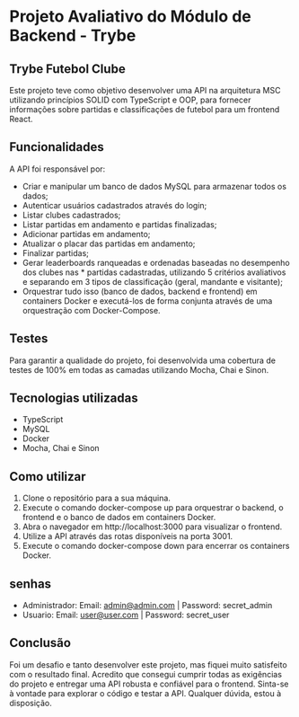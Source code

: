 # Projeto Avaliativo do Módulo de Backend - Trybe

## Trybe Futebol Clube

Este projeto teve como objetivo desenvolver uma API na arquitetura MSC utilizando princípios SOLID com TypeScript e OOP, para fornecer informações sobre partidas e classificações de futebol para um frontend React.

## Funcionalidades
A API foi responsável por:

* Criar e manipular um banco de dados MySQL para armazenar todos os dados;
* Autenticar usuários cadastrados através do login;
* Listar clubes cadastrados;
* Listar partidas em andamento e partidas finalizadas;
* Adicionar partidas em andamento;
* Atualizar o placar das partidas em andamento;
* Finalizar partidas;
* Gerar leaderboards ranqueadas e ordenadas baseadas no desempenho dos clubes nas * partidas cadastradas, utilizando 5 critérios avaliativos e separando em 3 tipos de classificação (geral, mandante e visitante);
* Orquestrar tudo isso (banco de dados, backend e frontend) em containers Docker e executá-los de forma conjunta através de uma orquestração com Docker-Compose.
## Testes
Para garantir a qualidade do projeto, foi desenvolvida uma cobertura de testes de 100% em todas as camadas utilizando Mocha, Chai e Sinon.

## Tecnologias utilizadas
* TypeScript
* MySQL
* Docker
* Mocha, Chai e Sinon
## Como utilizar
1. Clone o repositório para a sua máquina.
2. Execute o comando docker-compose up para orquestrar o backend, o frontend e o banco de dados em containers Docker.
3. Abra o navegador em http://localhost:3000 para visualizar o frontend.
4. Utilize a API através das rotas disponíveis na porta 3001.
5. Execute o comando docker-compose down para encerrar os containers Docker.

## senhas

* Administrador: Email: admin@admin.com | Password: secret_admin
* Usuario: Email: user@user.com | Password: secret_user

## Conclusão
Foi um desafio e tanto desenvolver este projeto, mas fiquei muito satisfeito com o resultado final. Acredito que consegui cumprir todas as exigências do projeto e entregar uma API robusta e confiável para o frontend. Sinta-se à vontade para explorar o código e testar a API. Qualquer dúvida, estou à disposição.
